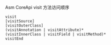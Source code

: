 Asm CoreApi visit 方法访问顺序
```
visit
[visitSource]
[visitOuterClass] 
(visitAnnotation | visitAttribute)*
(visitInnerClass | visitField | visitMethod)* 
visitEnd
```